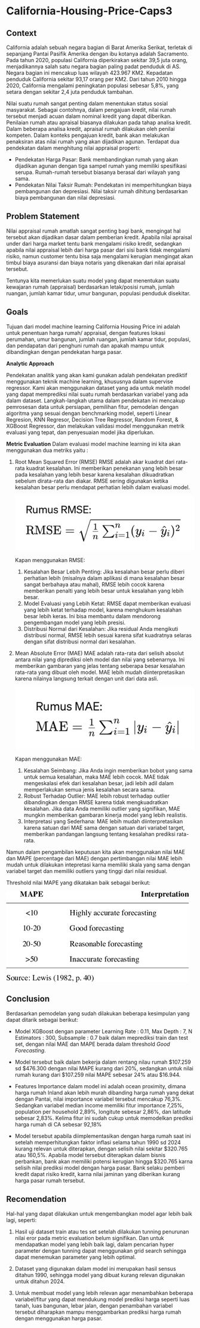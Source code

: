 # California-Housing-Price-Caps3

## **Context**
California adalah sebuah negara bagian di Barat Amerika Serikat, terletak di sepanjang Pantai Pasifik Amerika dengan ibu kotanya adalah Sacramento. Pada tahun 2020, populasi California diperkirakan sekitar 39,5 juta orang, menjadikannya salah satu negara bagian paling padat penduduk di AS. Negara bagian ini mencakup luas wilayah 423.967 KM2. Kepadatan penduduk California sekitar 93,17 orang per KM2. Dari tahun 2010 hingga 2020, California mengalami peningkatan populasi sebesar 5,8%, yang setara dengan sekitar 2,4 juta penduduk tambahan.

Nilai suatu rumah sangat penting dalam menentukan status sosial masyarakat. Sebagai contohnya, dalam pengajuan kredit, nilai rumah tersebut menjadi acuan dalam nominal kredit yang dapat diberikan. Penilaian rumah atau apraisal biasanya dilakukan pada tahap analisa kredit. Dalam beberapa analisa kredit, apraisal rumah dilakukan oleh penilai kompeten. Dalam konteks pengajuan kredit, bank akan melakukan penaksiran atas nilai rumah yang akan dijadikan agunan. Terdapat dua pendekatan dalam menghitung nilai appraisal properti:

- Pendekatan Harga Pasar: Bank membandingkan rumah yang akan dijadikan agunan dengan tiga sampel rumah yang memiliki spesifikasi serupa. Rumah-rumah tersebut biasanya berasal dari wilayah yang sama. 
- Pendekatan Nilai Taksir Rumah: Pendekatan ini memperhitungkan biaya pembangunan dan depresiasi. Nilai taksir rumah dihitung berdasarkan biaya pembangunan dan nilai depresiasi. 

## **Problem Statement**

Nilai appraisal rumah amatlah sangat penting bagi bank, mengingat hal tersebut akan dijadikan dasar dalam pemberian kredit. Apabila nilai apraisal under dari harga market tentu bank mengalami risiko kredit, sedangkan apabila nilai appraisal lebih dari harga pasar dari sisi bank tidak mengalami risiko, namun customer tentu bisa saja mengalami kerugian mengingat akan timbul biaya asuransi dan biaya notaris yang dikenakan dari nilai apraisal tersebut.

Tentunya kita memerlukan suatu model yang dapat menentukan suatu kewajaran rumah (appraisal) berdasarkan letak/posisi rumah, jumlah ruangan, jumlah kamar tidur, umur bangunan, populasi penduduk disekitar.

## **Goals**

Tujuan dari model machine learning California Housing Price ini adalah untuk penentuan harga rumah/ appraisal, dengan features lokasi perumahan, umur bangunan, jumlah ruangan, jumlah kamar tidur, populasi, dan pendapatan dari penghuni rumah dan apakah mampu untuk dibandingkan dengan pendekatan harga pasar. 

**Analytic Approach**

Pendekatan analitik yang akan kami gunakan adalah pendekatan prediktif menggunakan teknik machine learning, khususnya dalam supervise regressor. Kami akan menggunakan dataset yang ada untuk melatih model yang dapat memprediksi  nilai suatu rumah berdasarkan variabel yang ada dalam dataset. Langkah-langkah utama dalam pendekatan ini mencakup pemrosesan data untuk persiapan, pemilihan fitur, pemodelan dengan algoritma yang sesuai dengan benchmarking model, seperti Linear Regresion, KNN Regresor, Decision Tree Regressor, Random Forest, & XGBoost Regressor, dan melakukan validasi model menggunakan metrik evaluasi yang tepat, dan penyesuaian model jika diperlukan.

**Metric Evaluation**
Dalam evaluasi model machine learning ini kita akan menggunakan dua metriks yaitu : 

1. Root Mean Squared Error (RMSE)
    RMSE adalah akar kuadrat dari rata-rata kuadrat kesalahan. Ini memberikan penekanan yang lebih besar pada kesalahan yang lebih besar karena kesalahan dikuadratkan sebelum dirata-rata dan diakar. RMSE sering digunakan ketika kesalahan besar perlu mendapat perhatian lebih dalam evaluasi model.   
    
    <img src="RMSE.png"/>

    Kapan menggunakan RMSE:
    1. Kesalahan Besar Lebih Penting: Jika kesalahan besar perlu diberi perhatian lebih (misalnya dalam aplikasi di mana kesalahan besar sangat berbahaya atau mahal), RMSE lebih cocok karena memberikan penalti yang lebih besar untuk kesalahan yang lebih besar.
    2. Model Evaluasi yang Lebih Ketat: RMSE dapat memberikan evaluasi yang lebih ketat terhadap model, karena menghukum kesalahan besar lebih keras. Ini bisa membantu dalam mendorong pengembangan model yang lebih presisi.
    3. Distribusi Normal dari Kesalahan: Jika residual Anda mengikuti distribusi normal, RMSE lebih sesuai karena sifat kuadratnya selaras dengan sifat distribusi normal dari kesalahan.


2. Mean Absolute Error (MAE)
    MAE adalah rata-rata dari selisih absolut antara nilai yang diprediksi oleh model dan nilai yang sebenarnya. Ini memberikan gambaran yang jelas tentang seberapa besar kesalahan rata-rata yang dibuat oleh model. MAE lebih mudah diinterpretasikan karena nilainya langsung terkait dengan unit dari data asli.

    <img src="MAE.png"/>

    Kapan menggunakan MAE:
    1. Kesalahan Seimbang: Jika Anda ingin memberikan bobot yang sama untuk semua kesalahan, maka MAE lebih cocok. MAE tidak mengeskalasi efek dari kesalahan besar, jadi lebih adil dalam memperlakukan semua jenis kesalahan secara sama.
    2. Robust Terhadap Outlier: MAE lebih robust terhadap outlier dibandingkan dengan RMSE karena tidak mengkuadratkan kesalahan. Jika data Anda memiliki outlier yang signifikan, MAE mungkin memberikan gambaran kinerja model yang lebih realistis.
    3. Interpretasi yang Sederhana: MAE lebih mudah diinterpretasikan karena satuan dari MAE sama dengan satuan dari variabel target, memberikan pandangan langsung tentang kesalahan prediksi rata-rata.

Namun dalam pengambilan keputusan kita akan menggunakan nilai MAE dan MAPE (percentage dari MAE) dengan pertimbangan nilai MAE lebih mudah untuk dilakukan intepretasi karna memiliki skala yang sama dengan variabel target dan memiliki outliers yang tinggi dari nilai residual.

Threshold nilai MAPE yang dikatakan baik sebagai berikut:

<img src="nterpretation-of-typical-MAPE-values.png"/>

## **Conclusion**

Berdasarkan pemodelan yang sudah dilakukan beberapa kesimpulan yang dapat ditarik sebagai berikut: 

- Model XGBoost dengan parameter Learning Rate : 0.11, Max Depth : 7, N Estimators : 300, Subsample : 0.7 baik dalam meprediksi train dan test set, dengan nilai MAE dan MAPE berada dalam threshold *Good Forecasting*.

- Model tersebut baik dalam bekerja dalam rentang nilau rumah $107.259 sd $476.300 dengan nilai MAPE kurang dari 20%, sedangkan untuk nilai rumah kurang dari $107.259 nilai MAPE sebesar 24% atau $16.944.

- Features Importance dalam model ini adalah ocean proximity, dimana harga rumah Inland akan lebih murah dibanding harga rumah yang dekat dengan Pantai, nilai importance variabel tersebut mencakup 76,3%. Sedangkan variabel median income memiliki fitur importance 7,25%, population per household 2,89%, longitute sebesar 2,86%, dan latitude sebesar 2,83%. Kelima fitur ini sudah cukup untuk memodelkan prediksi harga rumah di CA sebesar 92,18%

- Model tersebut apabila diimplementasikan dengan harga rumah saat ini setelah memperhitungkan faktor inflasi selama tahun 1990 sd 2024 kurang relevan untuk diterapkan, dengan selisih nilai sekitar $320.765 atau 160,5%. Apabila model tersebut diterapkan dalam bisnis perbankan, bank akan memiliki potensi kerugian hingga $320.765 karna selisih nilai prediksi model dengan harga pasar. Bank selaku pemberi kredit dapat risiko kredit, karna nilai jaminan yang diberikan kurang harga pasar rumah tersebut.

## **Recomendation**

Hal-hal yang dapat dilakukan untuk mengembangkan model agar lebih baik lagi, seperti:

1. Hasil uji dataset train atau tes set setelah dilakukan tunning penurunan nilai eror pada metric evaluation belum signifikan. Dan untuk mendapatkan model yang lebih baik lagi, dalam pencarian hyper parameter dengan tunning dapat menggunakan grid search sehingga dapat menemukan parameter yang lebih optimal.

2. Dataset yang digunakan dalam model ini merupakan hasil sensus ditahun 1990, sehingga model yang dibuat kurang relevan digunakan untuk ditahun 2024.

3. Untuk membuat model yang lebih relevan agar menambahkan beberapa variabel/fitur yang dapat mendukung model prediksi harga seperti luas tanah, luas bangunan, lebar jalan, dengan penambahan variabel tersebut diharapkan mampu menggambarkan prediksi harga rumah dengan menggunakan harga pasar. 
